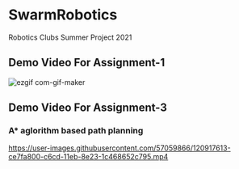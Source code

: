 # SwarmRobotics
Robotics Clubs Summer Project 2021

## Demo Video For Assignment-1
![ezgif com-gif-maker](https://user-images.githubusercontent.com/57059866/120102995-21f07400-c16b-11eb-923f-06a4bcda4c52.gif)

## Demo Video For Assignment-3
### A* aglorithm based path planning
https://user-images.githubusercontent.com/57059866/120917613-ce7fa800-c6cd-11eb-8e23-1c468652c795.mp4



